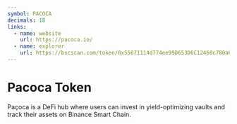 ```yaml
---
symbol: PACOCA
decimals: 18
links:
  - name: website
    url: https://pacoca.io/
  - name: explorer
    url: https://bscscan.com/token/0x55671114d774ee99D653D6C12460c780a67f1D18
---
```


# Pacoca Token

Paçoca is a DeFi hub where users can invest in yield-optimizing vaults and track their assets on Binance Smart Chain.

